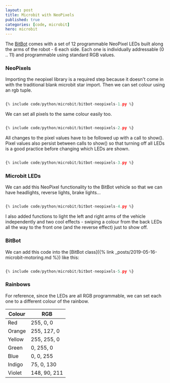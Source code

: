 ```yaml
---
layout: post
title: Microbit with NeoPixels
published: true
categories: [code, microbit]
hero: microbit
---
```


The <a href="http://4tronix.co.uk/blog/?p=1490">BitBot</a> comes with a set of 12 programmable NeoPixel LEDs built along the
arms of the robot - 6 each side. Each one is individually addressable (0 .. 11) and programmable using standard RGB values.

### NeoPixels

Importing the neopixel library is a required step because it doesn't come in with the traditional blank microbit star import.
Then we can set colour using an rgb tuple.

```python

{% include code/python/microbit/bitbot-neopixels-1.py %}

```

We can set all pixels to the same colour easily too.

```python

{% include code/python/microbit/bitbot-neopixels-2.py %}

```

All changes to the pixel values have to be followed up with a call to show(). Pixel values also persist between calls to show()
so that turning off all LEDs is a good practice before changing which LEDs are shown.

```python

{% include code/python/microbit/bitbot-neopixels-3.py %}

```

### Microbit LEDs

We can add this NeoPixel functionality to the BitBot vehicle so that we can have headlights, reverse lights, brake lights...

```python

{% include code/python/microbit/bitbot-neopixels-4.py %}

```

I also added functions to light the left and right arms of the vehicle independently and two cool effects -
swiping a colour from the back LEDs all the way to the front one (and the reverse effect) just to show off.

### BitBot

We can add this code into the [BitBot class]({% link _posts/2019-05-16-microbit-motoring.md %}) like this:

```python

{% include code/python/microbit/bitbot-neopixels-5.py %}

```

### Rainbows

For reference, since the LEDs are all RGB programmable, we can set each one to a different colour of the rainbow.

| Colour | RGB          |
| ------ | ------------ |
| Red    | 255, 0, 0    |
| Orange | 255, 127, 0  |
| Yellow | 255, 255, 0  |
| Green  | 0, 255, 0    |
| Blue   | 0, 0, 255    |
| Indigo | 75, 0, 130   |
| Violet | 148, 90, 211 |
